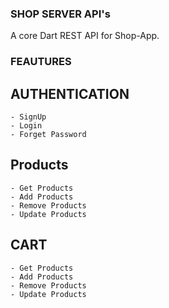 ### SHOP SERVER API's

A core Dart REST API for Shop-App.

### FEAUTURES

## AUTHENTICATION

    - SignUp
    - Login
    - Forget Password

## Products

    - Get Products
    - Add Products
    - Remove Products
    - Update Products

## CART

    - Get Products
    - Add Products
    - Remove Products
    - Update Products
